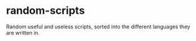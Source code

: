 # random-scripts
Random useful and useless scripts, sorted into the different languages they are written in.
